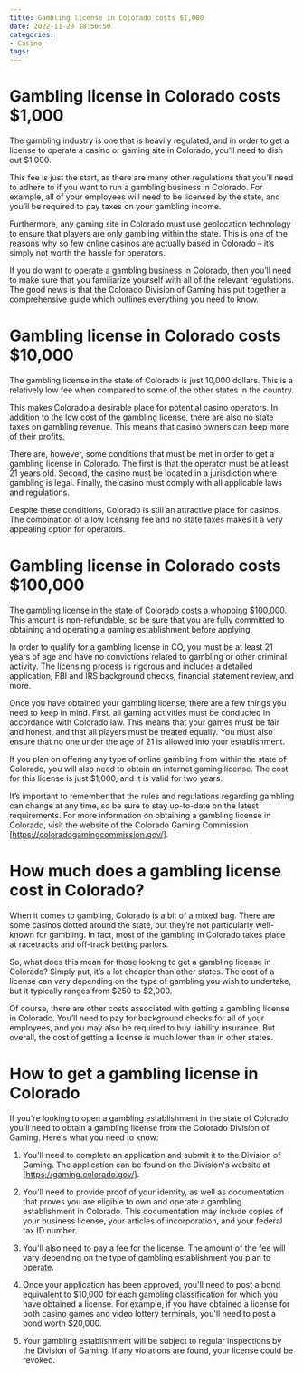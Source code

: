 ```yaml
---
title: Gambling license in Colorado costs $1,000
date: 2022-11-29 18:56:50
categories:
- Casino
tags:
---
```



#  Gambling license in Colorado costs $1,000

The gambling industry is one that is heavily regulated, and in order to get a license to operate a casino or gaming site in Colorado, you’ll need to dish out $1,000.

This fee is just the start, as there are many other regulations that you’ll need to adhere to if you want to run a gambling business in Colorado. For example, all of your employees will need to be licensed by the state, and you’ll be required to pay taxes on your gambling income.

Furthermore, any gaming site in Colorado must use geolocation technology to ensure that players are only gambling within the state. This is one of the reasons why so few online casinos are actually based in Colorado – it’s simply not worth the hassle for operators.

If you do want to operate a gambling business in Colorado, then you’ll need to make sure that you familiarize yourself with all of the relevant regulations. The good news is that the Colorado Division of Gaming has put together a comprehensive guide which outlines everything you need to know.

#  Gambling license in Colorado costs $10,000

The gambling license in the state of Colorado is just 10,000 dollars. This is a relatively low fee when compared to some of the other states in the country.

This makes Colorado a desirable place for potential casino operators. In addition to the low cost of the gambling license, there are also no state taxes on gambling revenue. This means that casino owners can keep more of their profits.

There are, however, some conditions that must be met in order to get a gambling license in Colorado. The first is that the operator must be at least 21 years old. Second, the casino must be located in a jurisdiction where gambling is legal. Finally, the casino must comply with all applicable laws and regulations.

Despite these conditions, Colorado is still an attractive place for casinos. The combination of a low licensing fee and no state taxes makes it a very appealing option for operators.

#  Gambling license in Colorado costs $100,000

The gambling license in the state of Colorado costs a whopping $100,000. This amount is non-refundable, so be sure that you are fully committed to obtaining and operating a gaming establishment before applying.

In order to qualify for a gambling license in CO, you must be at least 21 years of age and have no convictions related to gambling or other criminal activity. The licensing process is rigorous and includes a detailed application, FBI and IRS background checks, financial statement review, and more.

Once you have obtained your gambling license, there are a few things you need to keep in mind. First, all gaming activities must be conducted in accordance with Colorado law. This means that your games must be fair and honest, and that all players must be treated equally. You must also ensure that no one under the age of 21 is allowed into your establishment.

If you plan on offering any type of online gambling from within the state of Colorado, you will also need to obtain an internet gaming license. The cost for this license is just $1,000, and it is valid for two years.

It’s important to remember that the rules and regulations regarding gambling can change at any time, so be sure to stay up-to-date on the latest requirements. For more information on obtaining a gambling license in Colorado, visit the website of the Colorado Gaming Commission [https://coloradogamingcommission.gov/].

#  How much does a gambling license cost in Colorado?

When it comes to gambling, Colorado is a bit of a mixed bag. There are some casinos dotted around the state, but they’re not particularly well-known for gambling. In fact, most of the gambling in Colorado takes place at racetracks and off-track betting parlors.

So, what does this mean for those looking to get a gambling license in Colorado? Simply put, it’s a lot cheaper than other states. The cost of a license can vary depending on the type of gambling you wish to undertake, but it typically ranges from $250 to $2,000.

Of course, there are other costs associated with getting a gambling license in Colorado. You’ll need to pay for background checks for all of your employees, and you may also be required to buy liability insurance. But overall, the cost of getting a license is much lower than in other states.

#  How to get a gambling license in Colorado

If you're looking to open a gambling establishment in the state of Colorado, you'll need to obtain a gambling license from the Colorado Division of Gaming. Here's what you need to know:

1. You'll need to complete an application and submit it to the Division of Gaming. The application can be found on the Division's website at [https://gaming.colorado.gov/].

2. You'll need to provide proof of your identity, as well as documentation that proves you are eligible to own and operate a gambling establishment in Colorado. This documentation may include copies of your business license, your articles of incorporation, and your federal tax ID number.

3. You'll also need to pay a fee for the license. The amount of the fee will vary depending on the type of gambling establishment you plan to operate.

4. Once your application has been approved, you'll need to post a bond equivalent to $10,000 for each gambling classification for which you have obtained a license. For example, if you have obtained a license for both casino games and video lottery terminals, you'll need to post a bond worth $20,000.

5. Your gambling establishment will be subject to regular inspections by the Division of Gaming. If any violations are found, your license could be revoked.